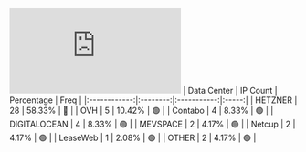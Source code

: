 ![Diagramm](https://github.com/obajay/StateSync-snapshots/blob/main/Projects/Realio/1/README.md)
| Data Center | IP Count | Percentage | Freq |
|:------------:|:--------:|:-----------:|:-----:|
| HETZNER | 28 | 58.33% | 🔴 |
| OVH | 5 | 10.42% | 🟢 |
| Contabo | 4 | 8.33% | 🟢 |
| DIGITALOCEAN | 4 | 8.33% | 🟢 |
| MEVSPACE | 2 | 4.17% | 🟢 |
| Netcup | 2 | 4.17% | 🟢 |
| LeaseWeb | 1 | 2.08% | 🟢 |
| OTHER | 2 | 4.17% | 🟢 |